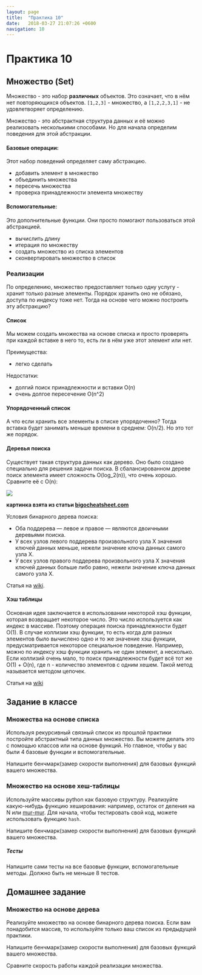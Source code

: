 ```yaml
---
layout: page
title:  "Практика 10"
date:   2018-03-27 21:07:26 +0600
navigation: 10
---
```


# Практика 10

## Множество (Set)

Множество - это набор **различных** объектов. Это означает, что в нём нет повторяющихся объектов. `[1,2,3]` - множество, а `[1,2,2,3,1]` - не удовлетворяет определению.

Множество - это абстрактная структура данных и её можно реализовать несколькими способами. Но для начала определим поведения для этой абстракции.

#### Базовые операции:

Этот набор поведений определяет саму абстракцию.

- добавить элемент в множество
- объединить множества
- пересечь множества
- проверка принадлежности элемента множеству

#### Вспомогательные:

Это дополнительные функции. Они просто помогают пользоваться этой абстракцией.

- вычислить длину
- итерация по множеству
- создать множество из списка элементов
- сконвертировать множество в список

### Реализации

По определению, множество предоставляет только одну услугу - хранит только разные элементы. Порядок хранить оно не обязано, доступа по индексу тоже нет. Тогда на основе чего можно построить эту абстракцию?

#### Список

Мы можем создать множества на основе списка и просто проверять при каждой вставке в него то, есть ли в нём уже этот элемент или нет.

Преимущества:
- легко сделать

Недостатки:
- долгий поиск принадлежности и вставки O(n)
- очень долгое пересечение O(n^2)

#### Упорядоченный список

А что если хранить все элементы в списке упорядоченно? Тогда вставка будет занимать меньше времени в среднем: O(n/2). Но это тот же порядок.

#### Деревья поиска

Существует такая структура данных как дерево. Оно было создано специально для решения задачи поиска. В сбалансированном дереве поиск элемента имеет сложность O(log_2(n)), что очень хорошо. Сравните её с O(n):

![](https://habrastorage.org/getpro/habr/post_images/195/e1f/6a1/195e1f6a1379554ca9025338301a78ed.png)

__картинка взята из статьи [bigocheatsheet.com](http://bigocheatsheet.com/)__

Условия бинарного дерева поиска:

- Оба поддерева — левое и правое — являются двоичными деревьями поиска.
- У всех узлов левого поддерева произвольного узла X значения ключей данных меньше, нежели значение ключа данных самого узла X.
- У всех узлов правого поддерева произвольного узла X значения ключей данных больше либо равно, нежели значение ключа данных самого узла X.

Статья на [wiki](https://ru.wikipedia.org/wiki/%D0%94%D0%B2%D0%BE%D0%B8%D1%87%D0%BD%D0%BE%D0%B5_%D0%B4%D0%B5%D1%80%D0%B5%D0%B2%D0%BE_%D0%BF%D0%BE%D0%B8%D1%81%D0%BA%D0%B0).

#### Хэш таблицы

Основная идея заключается в использовании некоторой хэш функции, которая возвращает некоторое число. Это число используется как индекс в массиве. Поэтому операция поиска принадлежности будет O(1). В случае коллизии хэш функции, то есть когда для разных элементов было вычислено одно и то же значение хэш функции, предусматривается некоторое специальное поведение. Например, можно по индексу хэш функции хранить не один элемент, а несколько. Если коллизий очень мало, то поиск принадлежности будет всё тот же O(1) + O(n), где n - количество элементов с одним хешем. Такой метод называется методом цепочек.

Статья на [wiki](https://ru.wikipedia.org/wiki/%D0%A5%D0%B5%D1%88-%D1%82%D0%B0%D0%B1%D0%BB%D0%B8%D1%86%D0%B0)

## Задание в классе

### Множества на основе списка

Используя рекурсивный связный список из прошлой практики постройте абстрактный типа данных множество. Вы можете делать это с помощью классов или на основе функций. Но главное, чтобы у вас были 4 базовые функции и вспомогательные.

Напишите бенчмарк(замер скорости выполнения) для базовых функций вашего множества.

### Множество на основе хеш-таблицы

Используйте массивы python как базовую структуру.
Реализуйте какую-нибудь функцию хеширования: например, остаток от деления на N или [mur-mur](https://ru.wikipedia.org/wiki/Murmur2). Для начала, чтобы тестировать свой код, можете использовать функцию `hash`.

Напишите бенчмарк(замер скорости выполнения) для базовых функций вашего множества.

##### Тесты

Напишите сами тесты на все базовые функции, вспомогательные методы. Должно быть не меньше 8 тестов.

## Домашнее задание

### Множество на основе дерева

Реализуйте множество на основе бинарного дерева поиска. Если вам понадобится массив, то используйте только ваш список из предыдущей практики.

Напишите бенчмарк(замер скорости выполнения) для базовых функций вашего множества.

Сравните скорость работы каждой реализации множества.
